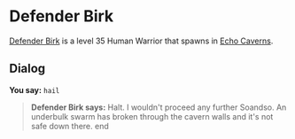 # Defender Birk



[Defender Birk](/npc/153060) is a level 35 Human Warrior that spawns in [Echo Caverns](/zone/153).



## Dialog

**You say:** `hail`



>**Defender Birk says:** Halt.  I wouldn't proceed any further Soandso.  An underbulk swarm has broken through the cavern walls and it's not safe down there.
end

